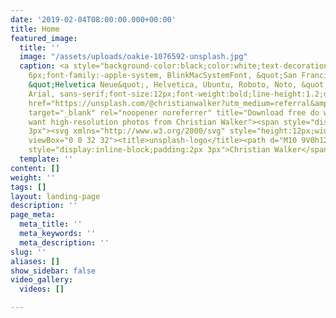 ```yaml
---
date: '2019-02-04T08:00:00.000+00:00'
title: Home
featured_image:
  title: ''
  image: "/assets/uploads/oakie-1076592-unsplash.jpg"
  caption: <a style="background-color:black;color:white;text-decoration:none;padding:4px
    6px;font-family:-apple-system, BlinkMacSystemFont, &quot;San Francisco&quot;,
    &quot;Helvetica Neue&quot;, Helvetica, Ubuntu, Roboto, Noto, &quot;Segoe UI&quot;,
    Arial, sans-serif;font-size:12px;font-weight:bold;line-height:1.2;display:inline-block;border-radius:3px"
    href="https://unsplash.com/@christianwalker?utm_medium=referral&amp;utm_campaign=photographer-credit&amp;utm_content=creditBadge"
    target="_blank" rel="noopener noreferrer" title="Download free do whatever you
    want high-resolution photos from Christian Walker"><span style="display:inline-block;padding:2px
    3px"><svg xmlns="http://www.w3.org/2000/svg" style="height:12px;width:auto;position:relative;vertical-align:middle;top:-2px;fill:white"
    viewBox="0 0 32 32"><title>unsplash-logo</title><path d="M10 9V0h12v9H10zm12 5h10v18H0V14h10v9h12v-9z"></path></svg></span><span
    style="display:inline-block;padding:2px 3px">Christian Walker</span></a>
  template: ''
content: []
weight: ''
tags: []
layout: landing-page
description: ''
page_meta:
  meta_title: ''
  meta_keywords: ''
  meta_description: ''
slug: ''
aliases: []
show_sidebar: false
video_gallery:
  videos: []

---
```

